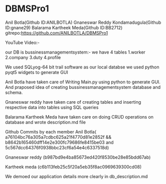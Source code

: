 # DBMSPro1
Anil Botla(Github ID:ANILBOTLA)
Gnaneswar Reddy Kondamadugula(Github ID:gnane29)
Balarama Kartheek Meda(Github ID:BB2712)
gitrepo:https://github.com/ANILBOTLA/DBMSPro1


YouTube Video:-


our DB is bussinessmanagementsystem:-
we have 4 tables 1.worker
                 2.company
                 3.duty
                 4.profile
                 
We used SQLyog-64 bit trail software as our local databse
we used python pyqt5 widgets to generate GUI


Anil Botla have taken care of Writing Main.py using python to generate GUI. And praposed idea of creating bussinessmanagementsystem database and schema.

Gnaneswar reddy have taken care of creating tables and inserting respective data into tables using SQL queries

Balarama Kartheek Meda have taken care on doing CRUD operations on database and wrote description.md file                 

Github Commits by each member
Anil Botla( a76104bc76a305a7cdbc625a21f4770d81e2852f && b8642b165460dff14e2e300fc79686fe8415be03 and 5c567dcc64376f0938bbc23cf6a54e4c6337518d)

Gnaneswar reddy (b987bd9e4ba85673ed420f8530be28e85bdd67ab)

Kartheek meda (c6b113feb25c5f20a5eb35f8ac0969639300cd08)

We demoed our application details more clearly in db_description.md

